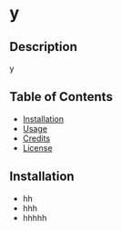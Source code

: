# y
  
## Description
  
y
  
## Table of Contents

* [Installation](#installation)
* [Usage](#usage)
* [Credits](#credits)
* [License](#license)
  
## Installation
  
* hh
* hhh
* hhhhh


